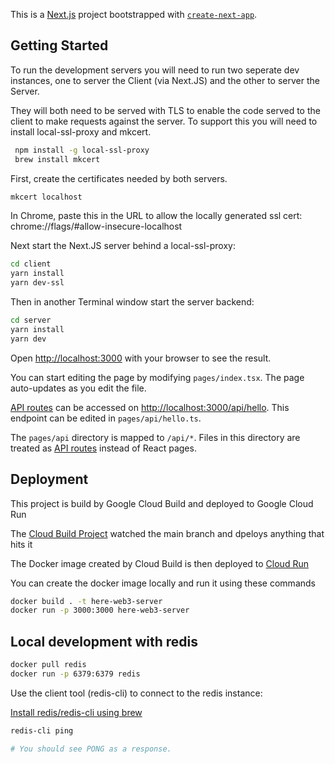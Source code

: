 This is a [Next.js](https://nextjs.org/) project bootstrapped with [`create-next-app`](https://github.com/vercel/next.js/tree/canary/packages/create-next-app).

## Getting Started

To run the development servers you will need to run two seperate dev instances, one to server the Client (via Next.JS) and the other to server the Server.

They will both need to be served with TLS to enable the code served to the client to make requests against the server. To support this you will need to install local-ssl-proxy and mkcert.

```bash
 npm install -g local-ssl-proxy
 brew install mkcert
```

First, create the certificates needed by both servers.

```bash
mkcert localhost
```

In Chrome, paste this in the URL to allow the locally generated ssl cert:
chrome://flags/#allow-insecure-localhost

Next start the Next.JS server behind a local-ssl-proxy:

```bash
cd client
yarn install
yarn dev-ssl
```

Then in another Terminal window start the server backend:

```bash
cd server
yarn install
yarn dev
```

Open [http://localhost:3000](http://localhost:3000) with your browser to see the result.

You can start editing the page by modifying `pages/index.tsx`. The page auto-updates as you edit the file.

[API routes](https://nextjs.org/docs/api-routes/introduction) can be accessed on [http://localhost:3000/api/hello](http://localhost:3000/api/hello). This endpoint can be edited in `pages/api/hello.ts`.

The `pages/api` directory is mapped to `/api/*`. Files in this directory are treated as [API routes](https://nextjs.org/docs/api-routes/introduction) instead of React pages.

## Deployment

This project is build by Google Cloud Build and deployed to Google Cloud Run

The [Cloud Build Project](https://console.cloud.google.com/cloud-build/dashboard?project=here-web3-playground) watched the main branch and dpeloys anything that hits it

The Docker image created by Cloud Build is then deployed to [Cloud Run](https://console.cloud.google.com/run/detail/us-central1/here-web3-playground/metrics?project=here-web3-playground)

You can create the docker image locally and run it using these commands

```bash
docker build . -t here-web3-server
docker run -p 3000:3000 here-web3-server
```

## Local development with redis

```bash
docker pull redis
docker run -p 6379:6379 redis
```

Use the client tool (redis-cli) to connect to the redis instance:

[Install redis/redis-cli using brew](https://medium.com/@petehouston/install-and-config-redis-on-mac-os-x-via-homebrew-eb8df9a4f298)

```bash
redis-cli ping

# You should see PONG as a response.
```
